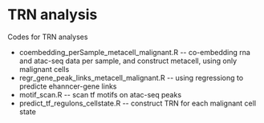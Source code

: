 # TRN analysis
Codes for  TRN analyses

- coembedding_perSample_metacell_malignant.R -- co-embedding rna and atac-seq data per sample, and construct metacell, using only malignant cells
- regr_gene_peak_links_metacell_malignant.R -- using regressiong to predicte ehanncer-gene links
- motif_scan.R -- scan tf motifs on atac-seq peaks
- predict_tf_regulons_cellstate.R -- construct TRN for each malignant cell state 
